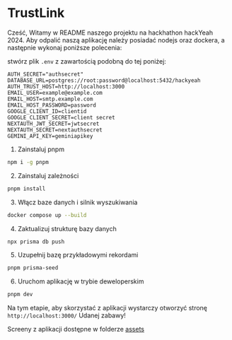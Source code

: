 # TrustLink

Cześć,
Witamy w README naszego projektu na hackhathon hackYeah 2024.
Aby odpalić naszą aplikację należy posiadać nodejs oraz dockera, a następnie wykonaj poniższe polecenia:

stwórz plik `.env` z zawartością podobną do tej poniżej:
```
AUTH_SECRET="authsecret"
DATABASE_URL=postgres://root:password@localhost:5432/hackyeah
AUTH_TRUST_HOST=http://localhost:3000
EMAIL_USER=example@example.com
EMAIL_HOST=smtp.example.com
EMAIL_HOST_PASSWORD=password
GOOGLE_CLIENT_ID=clientid
GOOGLE_CLIENT_SECRET=client secret
NEXTAUTH_JWT_SECRET=jwtsecret
NEXTAUTH_SECRET=nextauthsecret
GEMINI_API_KEY=geminiapikey
```

1. Zainstaluj pnpm
```bash
npm i -g pnpm
```
2. Zainstaluj zależności
```bash
pnpm install
```
3. Włącz baze danych i silnik wyszukiwania
```bash
docker compose up --build
```
4. Zaktualizuj strukturę bazy danych
```bash
npx prisma db push
```
5. Uzupełnij bazę przykładowymi rekordami
```bash
pnpm prisma-seed
```
6. Uruchom aplikację w trybie deweloperskim
```bash
pnpm dev
```

Na tym etapie, aby skorzystać z aplikacji wystarczy otworzyć stronę `http://localhost:3000/`
Udanej zabawy!

Screeny z aplikacji dostępne w folderze [assets](./assets)
